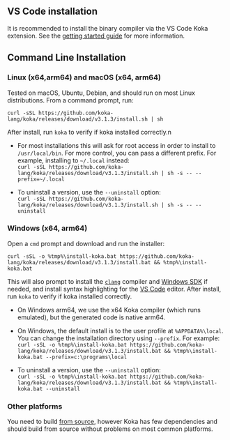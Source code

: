 ## VS Code installation

It is recommended to install the binary compiler via the VS Code Koka extension. See the <a href="https://koka-lang.github.io/koka/doc/book.html">getting started guide</a> for more information.


## Command Line Installation

### Linux (x64,arm64) and macOS (x64, arm64)

Tested on macOS, Ubuntu, Debian, and should run on most Linux distributions. From a command prompt, run:
```
curl -sSL https://github.com/koka-lang/koka/releases/download/v3.1.3/install.sh | sh
```
After install, run `koka` to verify if koka installed correctly.n

* For most installations this will ask for root access in order to install to `/usr/local/bin`. For more control, you can pass a different prefix. For example, installing to `~/.local` instead:  
  `curl -sSL https://github.com/koka-lang/koka/releases/download/v3.1.3/install.sh | sh -s -- --prefix=~/.local`

* To uninstall a version, use the `--uninstall` option:  
  `curl -sSL https://github.com/koka-lang/koka/releases/download/v3.1.3/install.sh | sh -s -- --uninstall`

### Windows (x64, arm64)

Open a `cmd` prompt and download and run the installer:
```
curl -sSL -o %tmp%\install-koka.bat https://github.com/koka-lang/koka/releases/download/v3.1.3/install.bat && %tmp%\install-koka.bat
```
This will also prompt to install the [`clang`][llvm] compiler and [Windows SDK][winSDK] if needed, and install syntax highlighting for the [VS Code][vscode] editor. After install, run `koka` to verify if koka installed correctly. 

* On Windows arm64, we use the x64 Koka compiler (which runs emulated), but the generated code is native arm64.

* On Windows, the default install is to the user profile at `%APPDATA%\local`. You can change the installation directory using `--prefix`. For example:  
  `curl -sSL -o %tmp%\install-koka.bat https://github.com/koka-lang/koka/releases/download/v3.1.3/install.bat && %tmp%\install-koka.bat --prefix=c:\programs\local`

* To uninstall a version, use the `--uninstall` option:  
  `curl -sSL -o %tmp%\install-koka.bat https://github.com/koka-lang/koka/releases/download/v3.1.3/install.bat && %tmp%\install-koka.bat --uninstall`

### Other platforms

You need to build [from source](https://github.com/koka-lang/koka#build-from-source), however Koka has few dependencies and should build from source without problems on most common platforms.

[winSDK]: https://visualstudio.microsoft.com/downloads/
[llvm]: https://github.com/llvm/llvm-project/releases/latest
[vscode]: https://code.visualstudio.com/